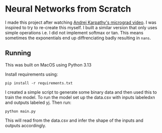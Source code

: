 # Neural Networks from Scratch

I made this project after watching [Andrej Karpathy's micrograd video](https://www.youtube.com/watch?v=VMj-3S1tku0). I was inspired to try to re-create this myself. I built a similar version that only uses simple operations i.e. I did not implement softmax or tan. This means sometimes the exponentials end up diffrenciating badly resulting in `nans`.

## Running

This was built on MacOS using Python 3.13

Install requirements using:

```
pip install -r requirements.txt
```

I created a simple script to generate some binary data and then used this to train the model. To run the model set up the data.csv with inputs labeledxn and outputs labeled yj. Then run:

```
python main.py
```

This will read from the data.csv and infer the shape of the inputs and outputs accordingly.

